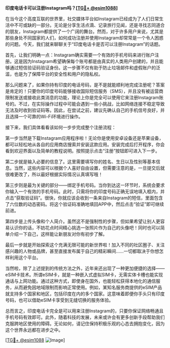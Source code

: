 **印度电话卡可以注册Instagram吗？[[TG💪+ @esim1088](https://t.me/s/esim1088)]**

在当今这个高度互联的世界里，社交媒体平台如Instagram已经成为了人们日常生活中不可或缺的一部分。无论是分享生活点滴、记录旅行见闻，还是寻找志同道合的朋友，Instagram都提供了一个广阔的舞台。然而，对于许多用户来说，尤其是那些身处不同国家的人们，如何成功注册并使用Instagram却常常是一个令人困惑的问题。今天，我们就来聊聊关于“印度电话卡是否可以注册Instagram”的话题。

首先，让我们明确一点：Instagram确实需要一个有效的手机号码来进行账户注册。这是因为Instagram希望确保每个账号都是由真实的人类用户创建的，并且能够通过短信验证码验证身份。这一步骤不仅有助于防止垃圾邮件和虚假账户的泛滥，也是为了保障平台的安全性和用户的隐私权。

那么问题来了，如果你持有印度的电话号码，是不是就能顺利地完成注册呢？答案是肯定的！只要你的印度号码能够接收国际短信服务（SMS），并且没有被运营商限制发送或接收此类消息的功能，理论上你是完全可以使用它来注册Instagram账号的。不过，在实际操作过程中可能会遇到一些小挑战，比如网络连接不稳定导致无法及时收到验证码等。因此，在尝试之前，建议先确认自己的手机信号良好，并且选择一个可靠的Wi-Fi环境进行操作。

接下来，我们具体看看该如何一步步完成整个注册流程：

第一步当然是下载Instagram应用程序啦！无论你是使用安卓设备还是苹果设备，都可以轻松地从各自的应用商店搜索并安装这款应用。安装完成后打开程序，你会看到欢迎界面以及简单的教程说明。按照提示点击“注册”按钮即可进入下一步。

第二步就是输入必要的信息了。这里需要填写你的姓名、生日以及性别等基本信息。当然，这些内容可以根据个人喜好自由设置，但需要注意的是，一旦提交后就很难更改了，所以最好根据实际情况认真填写哦！

第三步则是最为关键的部分——绑定手机号码。当你到达这一环节时，系统会要求你输入一个有效的手机号码。此时，只需将你的印度号码正确无误地填入框内，并点击“获取验证码”。很快，你就应该会收到一条来自Instagram的短信，里面包含了六位数的动态密码。将这个验证码准确地填回APP中，然后点击“验证”即可继续前进。

第四步是上传头像和个人简介。虽然这不是强制性的步骤，但如果希望让别人更容易认识你的话，不妨花点时间精心挑选一张照片作为自己的头像吧！同时也可以简单介绍一下自己，这样能让新朋友对你有初步了解。

最后一步就是开始探索这个充满无限可能的新世界啦！加入不同的社区圈子、关注感兴趣的人物或品牌，甚至直接发布属于自己的精彩瞬间……一切都取决于你想怎样利用这个平台。

当然啦，除了上述提到的传统方法之外，近年来还出现了一种更加便捷的选择——eSIM卡技术。所谓eSIM卡，就是一种嵌入式虚拟SIM卡，无需实体卡槽也能实现通话与上网功能。通过这种方式，即使身在国外，也能轻松获得本地化的通信服务，从而避免因地域限制而影响正常使用。例如，某知名服务商提供的eSIM产品就支持多个国家和地区，包括印度在内的多个国家。这意味着即便你手头只有印度号码，也可以借助eSIM卡享受到无缝切换的服务体验。

总而言之，印度电话卡完全是可以用来注册Instagram的，只要你保证网络畅通且手机号码有效即可。此外，随着科技的发展，未来或许会有更多创新手段帮助我们克服跨地区使用的障碍。无论如何，请记住保持积极乐观的心态去拥抱变化，因为这个世界永远都在进步之中。

[[TG💪+ @esim1088](https://t.me/s/esim1088) ![Image](https://i.postimg.cc/4NQfJmqS/Snipaste-2025-05-13-00-14-12.png)]